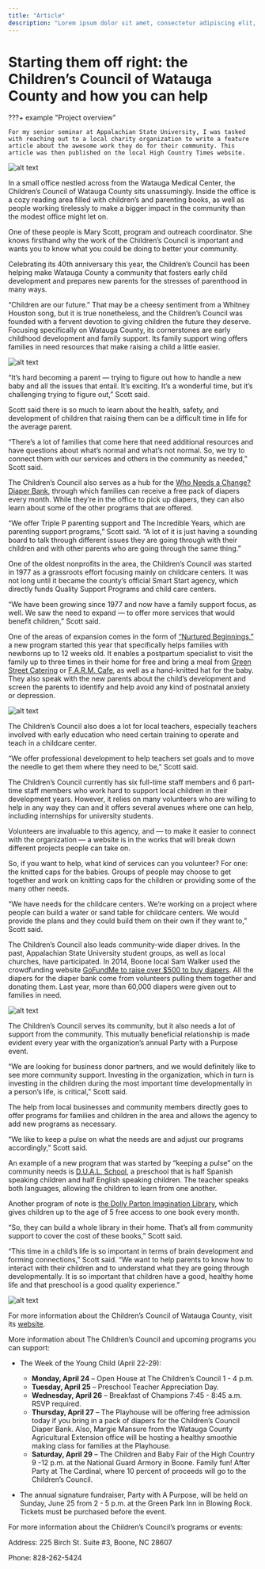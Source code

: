 ```yaml
---
title: "Article"
description: "Lorem ipsum dolor sit amet, consectetur adipiscing elit, sed do eiusmod tempor incididunt ut labore et dolore magna aliqua."
---
```


# Starting them off right: the Children’s Council of Watauga County and how you can help

???+ example "Project overview"
    
    For my senior seminar at Appalachian State University, I was tasked with reaching out to a local charity organization to write a feature article about the awesome work they do for their community. This article was then published on the local High Country Times website.

![alt text](/assets/images/image-11.png)

In a small office nestled across from the Watauga Medical Center, the Children’s Council of Watauga County sits unassumingly. Inside the office is a cozy reading area filled with children’s and parenting books, as well as people working tirelessly to make a bigger impact in the community than the modest office might let on.

One of these people is Mary Scott, program and outreach coordinator. She knows firsthand why the work of the Children’s Council is important and wants you to know what you could be doing to better your community.

Celebrating its 40th anniversary this year, the Children’s Council has been helping make Watauga County a community that fosters early child development and prepares new parents for the stresses of parenthood in many ways.  

“Children are our future.” That may be a cheesy sentiment from a Whitney Houston song, but it is true nonetheless, and the Children’s Council was founded with a fervent devotion to giving children the future they deserve. Focusing specifically on Watauga County, its cornerstones are early childhood development and family support. Its family support wing offers families in need resources that make raising a child a little easier.

![alt text](/assets/images/image-12.png)

“It’s hard becoming a parent — trying to figure out how to handle a new baby and all the issues that entail. It’s exciting. It’s a wonderful time, but it’s challenging trying to figure out,” Scott said.

Scott said there is so much to learn about the health, safety, and development of children that raising them can be a difficult time in life for the average parent.

“There’s a lot of families that come here that need additional resources and have questions about what’s normal and what’s not normal. So, we try to connect them with our services and others in the community as needed,” Scott said.  

The Children’s Council also serves as a hub for the [Who Needs a Change? Diaper Bank](https://sites.google.com/site/whoneedsachange/home), through which families can receive a free pack of diapers every month. While they’re in the office to pick up diapers, they can also learn about some of the other programs that are offered.

“We offer Triple P parenting support and The Incredible Years, which are parenting support programs,” Scott said. “A lot of it is just having a sounding board to talk through different issues they are going through with their children and with other parents who are going through the same thing.”

One of the oldest nonprofits in the area, the Children’s Council was started in 1977 as a grassroots effort focusing mainly on childcare centers. It was not long until it became the county’s official Smart Start agency, which directly funds Quality Support Programs and child care centers.

“We have been growing since 1977 and now have a family support focus, as well. We saw the need to expand — to offer more services that would benefit children,” Scott said.

One of the areas of expansion comes in the form of [“Nurtured Beginnings,”](http://www.thechildrenscouncil.org/nurtured-beginnings.html) a new program started this year that specifically helps families with newborns up to 12 weeks old. It enables a postpartum specialist to visit the family up to three times in their home for free and bring a meal from [Green Street Catering](http://www.greenstreetcatering.org/) or [F.A.R.M. Cafe](http://farmcafe.org/), as well as a hand-knitted hat for the baby. They also speak with the new parents about the child’s development and screen the parents to identify and help avoid any kind of postnatal anxiety or depression.

![alt text](/assets/images/image-13.png)

The Children’s Council also does a lot for local teachers, especially teachers involved with early education who need certain training to operate and teach in a childcare center.

“We offer professional development to help teachers set goals and to move the needle to get them where they need to be,” Scott said.

The Children’s Council currently has six full-time staff members and 6 part-time staff members who work hard to support local children in their development years. However, it relies on many volunteers who are willing to help in any way they can and it offers several avenues where one can help, including internships for university students.

Volunteers are invaluable to this agency, and — to make it easier to connect with the organization — a website is in the works that will break down different projects people can take on.

So, if you want to help, what kind of services can you volunteer? For one: the knitted caps for the babies. Groups of people may choose to get together and work on knitting caps for the children or providing some of the many other needs.

“We have needs for the childcare centers. We’re working on a project where people can build a water or sand table for childcare centers. We would provide the plans and they could build them on their own if they want to,” Scott said.

The Children’s Council also leads community-wide diaper drives. In the past, Appalachian State University student groups, as well as local churches, have participated. In 2014, Boone local Sam Walker used the crowdfunding website [GoFundMe to raise over $500 to buy diapers](https://www.gofundme.com/7v3n0s). All the diapers for the diaper bank come from volunteers pulling them together and donating them. Last year, more than 60,000 diapers were given out to families in need.

![alt text](/assets/images/image-14.png)

The Children’s Council serves its community, but it also needs a lot of support from the community. This mutually beneficial relationship is made evident every year with the organization’s annual Party with a Purpose event.

“We are looking for business donor partners, and we would definitely like to see more community support. Investing in the organization, which in turn is investing in the children during the most important time developmentally in a person’s life, is critical,” Scott said.

The help from local businesses and community members directly goes to offer programs for families and children in the area and allows the agency to add new programs as necessary.

“We like to keep a pulse on what the needs are and adjust our programs accordingly,” Scott said.

An example of a new program that was started by “keeping a pulse” on the community needs is [D.U.A.L. School](http://www.thechildrenscouncil.org/dual-school.html), a preschool that is half Spanish speaking children and half English speaking children. The teacher speaks both languages, allowing the children to learn from one another.

Another program of note is [the Dolly Parton Imagination Library](https://imaginationlibrary.com/), which gives children up to the age of 5 free access to one book every month.

“So, they can build a whole library in their home. That’s all from community support to cover the cost of these books,” Scott said.

“This time in a child’s life is so important in terms of brain development and forming connections,” Scott said. “We want to help parents to know how to interact with their children and to understand what they are going through developmentally. It is so important that children have a good, healthy home life and that preschool is a good quality experience.”

![alt text](/assets/images/image-15.png)

For more information about the Children’s Council of Watauga County, visit its [website](http://www.thechildrenscouncil.org/).

More information about The Children’s Council and upcoming programs you can support:

* The Week of the Young Child (April 22-29):

    * **Monday, April 24** – Open House at The Children’s Council 1 - 4 p.m.
    * **Tuesday, April 25** – Preschool Teacher Appreciation Day.
    * **Wednesday, April 26** – Breakfast of Champions 7:45 - 8:45 a.m.  RSVP required.
    * **Thursday, April 27** – The Playhouse will be offering free admission today if you bring in a pack of diapers for the Children’s Council Diaper Bank. Also, Margie Mansure from the Watauga County Agricultural Extension office will be hosting a healthy smoothie making class for families at the Playhouse.  
    * **Saturday, April 29** – The Children and Baby Fair of the High Country 9 -12 p.m. at the National Guard Armory in Boone.  Family fun! After Party at The Cardinal, where 10 percent of proceeds will go to the Children’s Council.

* The annual signature fundraiser, Party with A Purpose, will be held on Sunday, June 25 from 2 - 5 p.m. at the Green Park Inn in Blowing Rock. Tickets must be purchased before the event.  

For more information about the Children’s Council’s programs or events:

Address: 225 Birch St. Suite #3, Boone, NC 28607

Phone: 828-262-5424
